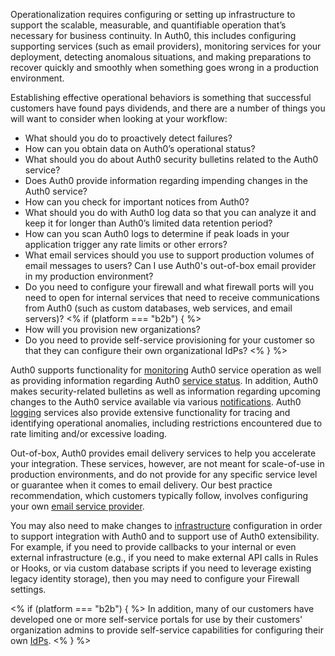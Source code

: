 Operationalization requires configuring or setting up infrastructure to support the scalable, measurable, and quantifiable operation that’s necessary for business continuity. In Auth0, this includes configuring supporting services (such as email providers), monitoring services for your deployment, detecting anomalous situations, and making preparations to recover quickly and smoothly when something goes wrong in a production environment.

Establishing effective operational behaviors is something that successful customers have found pays dividends, and there are a number of things you will want to consider when looking at your workflow:

*	What should you do to proactively detect failures?
*	How can you obtain data on Auth0’s operational status?
*	What should you do about Auth0 security bulletins related to the Auth0 service?
*	Does Auth0 provide information regarding impending changes in the Auth0 service?
*   How can you check for important notices from Auth0?
*	What should you do with Auth0 log data so that you can analyze it and keep it for longer than Auth0’s limited data retention period?
*	How can you scan Auth0 logs to determine if peak loads in your application trigger any rate limits or other errors?
*	What email services should you use to support production volumes of email messages to users? Can I use Auth0's out-of-box email provider in my production environment?
*	Do you need to configure your firewall and what firewall ports will you need to open for internal services that need to receive communications from Auth0 (such as custom databases, web services, and email servers)?
<% if (platform === "b2b") { %>
* How will you provision new organizations?
* Do you need to provide self-service provisioning for your customer so that they can configure their own organizational IdPs?
<%  } %>

Auth0 supports functionality for [monitoring](#monitoring) Auth0 service operation as well as providing information regarding Auth0 [service status](#service-status). In addition, Auth0 makes security-related bulletins as well as information regarding upcoming changes to the Auth0 service available via various [notifications](#notifications). Auth0 [logging](#logging) services also provide extensive functionality for tracing and identifying operational anomalies, including restrictions encountered due to rate limiting and/or excessive loading.

Out-of-box, Auth0 provides email delivery services to help you accelerate your integration. These services, however, are not meant for scale-of-use in production environments, and do not provide for any specific service level or guarantee when it comes to email delivery. Our best practice recommendation, which customers typically follow, involves configuring your own [email service provider](#email-provider-setup).

You may also need to make changes to [infrastructure](#infrastructure) configuration in order to support integration with Auth0 and to support use of Auth0 extensibility. For example, if you need to provide callbacks to your internal or even external infrastructure (e.g., if you need to make external API calls in Rules or Hooks, or via custom database scripts if you need to leverage existing legacy identity storage), then you may need to configure your Firewall settings.

<% if (platform === "b2b") { %>
In addition, many of our customers have developed one or more self-service portals for use by their customers' organization admins to provide self-service capabilities for configuring their own [IdPs](#self-service-idp-provisioning).
<%  } %>
